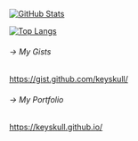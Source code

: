 [![GitHub Stats](https://github-readme-stats.vercel.app/api?username=keyskull&show_icons=true&theme=gruvbox)](https://keyskull.github.io/) 

[![Top Langs](https://github-readme-stats.vercel.app/api/top-langs/?username=keyskull&layout=compact&langs_count=12&theme=gruvbox)](https://keyskull.github.io/)

<!--
Stat chart: https://github.com/anuraghazra/github-readme-stats
-->

###### -> My Gists
https://gist.github.com/keyskull/


###### -> My Portfolio
https://keyskull.github.io/




<!--
**keyskull/keyskull** is a ✨ _special_ ✨ repository because its `README.md` (this file) appears on your GitHub profile.


Here are some ideas to get you started:

- 🔭 I’m currently working on ...
- 🌱 I’m currently learning ...
- 👯 I’m looking to collaborate on ...
- 🤔 I’m looking for help with ...
- 💬 Ask me about ...
- 📫 How to reach me: ...
- 😄 Pronouns: ...
- ⚡ Fun fact: ...
-->
